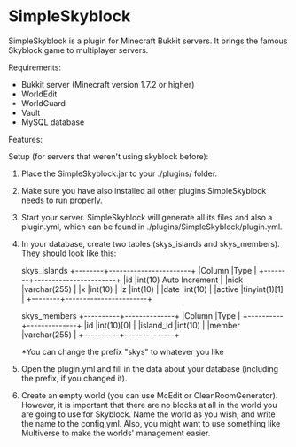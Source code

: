 SimpleSkyblock
==============

SimpleSkyblock is a plugin for Minecraft Bukkit servers. It brings the famous Skyblock game to multiplayer servers.

Requirements:
- Bukkit server (Minecraft version 1.7.2 or higher)
- WorldEdit
- WorldGuard
- Vault
- MySQL database

Features:

Setup (for servers that weren't using skyblock before):
1. Place the SimpleSkyblock.jar to your ./plugins/ folder.
2. Make sure you have also installed all other plugins SimpleSkyblock needs to run
   properly.
3. Start your server. SimpleSkyblock will generate all its files and also a plugin.yml,
   which can be found in ./plugins/SimpleSkyblock/plugin.yml.
4. In your database, create two tables (skys_islands and skys_members). They should
   look like this:

   skys_islands
   +--------+-----------------------+
   |Column  |Type                   |
   +--------+-----------------------+
   |id	    |int(10) Auto Increment |
   |nick	  |varchar(255)           |
   |x	      |int(10)	              |
   |z	      |int(10)                |
   |date	  |int(10)                |
   |active  |tinyint(1)[1]          |
   +--------+-----------------------+

   skys_members
   +----------+--------------+
   |Column    |Type          |
   +----------+--------------+
   |id	      |int(10)[0]    |
   |island_id |int(10)       |
   |member    |varchar(255)  |
   +----------+--------------+
  
   *You can change the prefix "skys" to whatever you like
  
5. Open the plugin.yml and fill in the data about your database (including the prefix,
   if you changed it).
6. Create an empty world (you can use McEdit or CleanRoomGenerator). However, it is
   important that there are no blocks at all in the world you are going to use for Skyblock.
   Name the world as you wish, and write the name to the config.yml. Also, you might
   want to use something like Multiverse to make the worlds' management easier.
  
  
  
  
